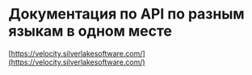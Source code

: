 # Документация по API по разным языкам в одном месте

[https://velocity.silverlakesoftware.com/](https://velocity.silverlakesoftware.com/)
